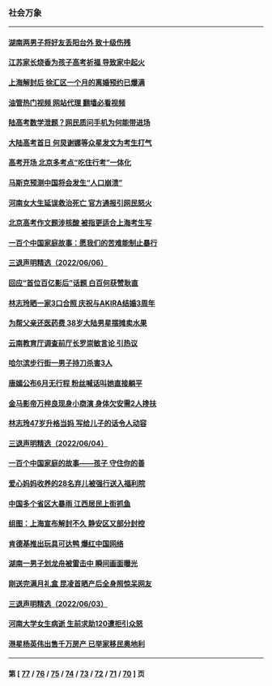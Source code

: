### 社会万象
---
#### [湖南两男子将好友丢阳台外 致十级伤残](../../pages/ncid282/n13754928.md?06082045) 
#### [江苏家长烧香为孩子高考祈福 导致家中起火](../../pages/ncid282/n13754884.md?06082045) 
#### [上海解封后 徐汇区一个月的离婚预约已爆满](../../pages/ncid282/n13754837.md?06082045) 
#### [油管热门视频 网站代理 翻墙必看视频](http://209.222.30.114:81/youtube.html?06082045)
#### [陆高考数学泄题？网民质问手机为何能带进场](../../pages/ncid282/n13754721.md?06082045) 
#### [大陆高考首日 何炅谢娜等众星发文为考生打气](../../pages/ncid282/n13754493.md?06082045) 
#### [高考开场 北京多考点“吃住行考”一体化](../../pages/ncid282/n13753635.md?06082045) 
#### [马斯克预测中国将会发生“人口崩溃”](../../pages/ncid282/n13754301.md?06082045) 
#### [河南女大生延误救治死亡 官方通报引网民怒火](../../pages/ncid282/n13754044.md?06082045) 
#### [北京高考作文题涉核酸 被指更适合上海考生写](../../pages/ncid282/n13754041.md?06082045) 
#### [一百个中国家庭故事：愿我们的苦难能制止暴行](../../pages/ncid282/n13753117.md?06082045) 
#### [三退声明精选（2022/06/06）](../../pages/ncid282/n13753834.md?06082045) 
#### [回应“首位百亿影后”话题 白百何获赞耿直](../../pages/ncid282/n13753658.md?06082045) 
#### [林志玲晒一家3口合照 庆祝与AKIRA结婚3周年](../../pages/ncid282/n13753608.md?06082045) 
#### [为帮父亲还医药费 38岁大陆男星摆摊卖水果](../../pages/ncid282/n13753622.md?06082045) 
#### [云南教育厅调查前厅长罗崇敏言论 引热议](../../pages/ncid282/n13753378.md?06082045) 
#### [哈尔滨步行街一男子持刀杀害3人](../../pages/ncid282/n13753295.md?06082045) 
#### [唐嫣公布6月无行程 粉丝喊话叫她直接躺平](../../pages/ncid282/n13753030.md?06082045) 
#### [金马影帝万梓良现身小商演 身体欠安需2人搀扶](../../pages/ncid282/n13752955.md?06082045) 
#### [林志玲47岁升格当妈 写给儿子的话令人动容](../../pages/ncid282/n13752937.md?06082045) 
#### [三退声明精选（2022/06/04）](../../pages/ncid282/n13752701.md?06082045) 
#### [一百个中国家庭的故事——孩子 守住你的善](../../pages/ncid282/n13752435.md?06082045) 
#### [爱心妈妈收养的28名弃儿被强行送入福利院](../../pages/ncid282/n13752429.md?06082045) 
#### [中国多个省区大暴雨 江西居民上街抓鱼](../../pages/ncid282/n13752238.md?06082045) 
#### [组图：上海宣布解封不久 静安区又部分封控](../../pages/ncid282/n13752190.md?06082045) 
#### [肯德基推出玩具可达鸭 爆红中国网络](../../pages/ncid282/n13752318.md?06082045) 
#### [湖南一男子划龙舟被雷击中 瞬间画面曝光](../../pages/ncid282/n13752080.md?06082045) 
#### [刚送完满月礼盒 昆凌首晒产后全身照惊呆网友](../../pages/ncid282/n13751953.md?06082045) 
#### [三退声明精选（2022/06/03）](../../pages/ncid282/n13752074.md?06082045) 
#### [河南大学女生病逝 生前求助120遭拒引众怒](../../pages/ncid282/n13751858.md?06082045) 
#### [港星杨英伟出售千万房产 已举家移民奥地利](../../pages/ncid282/n13751923.md?06082045) 

---
#### 第 [ [77](./77.md?06082045) / [76](./76.md?06082045) / [75](./75.md?06082045) / [74](./74.md?06082045) / [73](./73.md?06082045) / [72](./72.md?06082045) / [71](./71.md?06082045) / [70](./70.md?06082045) ] 页
